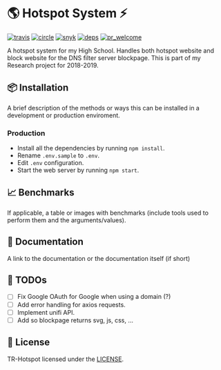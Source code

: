 # 🌎 Hotspot System ⚡
[![travis][travis]][travis-url] <!-- travis-ci.com -->
[![circle][circle]][circle-url] <!-- circleci.com -->
[![snyk][snyk]][snyk-url] <!-- snyk.io -->
[![deps][deps]][deps-url] <!-- https://david-dm.org -->
[![pr_welcome][pr_welcome]][pr_welcome-url] <!-- /pulls -->

A hotspot system for my High School. Handles both hotspot website and block website for the DNS filter server blockpage. This is part of my Research project for 2018-2019.

## 📦 Installation
A brief description of the methods or ways this can be installed in a development or production enviroment.

### Production
* Install all the dependencies by running `npm install`.
* Rename `.env.sample` to `.env`.
* Edit `.env` configuration.
* Start the web server by running `npm start`.

## 📈 Benchmarks
If applicable, a table or images with benchmarks (include tools used to perform them and the arguments/values).

## 📁 Documentation
A link to the documentation or the documentation itself (if short)

## 📃 TODOs
* [ ] Fix Google OAuth for Google when using a domain (?)
* [ ] Add error handling for axios requests.
* [ ] Implement unifi API.
* [ ] Add so blockpage returns svg, js, css, ...

## 📖 License
TR-Hotspot licensed under the [LICENSE](LICENSE).

<!-- Travis-ci.com -->
[travis]: https://travis-ci.com/sergivb01/tr-hotspot.svg?token=GjsMB12Wk5CRg9xxFE1T&branch=master
[travis-url]: https://travis-ci.com/sergivb01/tr-hotspot

<!-- Circleci.com -->
[circle]: https://circleci.com/gh/sergivb01/tr-hotspot.svg?style=svg&circle-token=27fc9c6cd8badfcb006bbd646b530c0f9e148a78
[circle-url]: https://circleci.com/gh/sergivb01/tr-hotspot

<!-- Snyk -->
[snyk]: https://snyk.io/test/github/sergivb01/tr-hotspot/badge.svg?targetFile=package.json
[snyk-url]: https://snyk.io/test/github/sergivb01/tr-hotspot?targetFile=package.json

<!-- Dependencies -->
[deps]: https://david-dm.org/sergivb01/tr-hotspot/dev-status.svg
[deps-url]: https://david-dm.org/sergivb01/tr-hotspot

<!-- PR Welcome -->
[pr_welcome]: https://img.shields.io/badge/PRs-welcome-brightgreen.svg
[pr_welcome-url]: https://github.com/sergivb01/tr-hotspot/pulls

